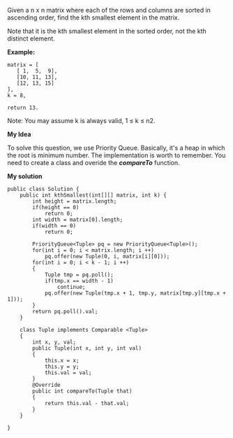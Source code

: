 Given a n x n matrix where each of the rows and columns are sorted in ascending order, find the kth smallest element in the matrix.

Note that it is the kth smallest element in the sorted order, not the kth distinct element.

__Example:__
```
matrix = [
   [ 1,  5,  9],
   [10, 11, 13],
   [12, 13, 15]
],
k = 8,

return 13.

```
Note: 
You may assume k is always valid, 1 ≤ k ≤ n2.

__My Idea__

To solve this question, we use Priority Queue. Basically, it's a heap in which the root is minimum number. The implementation is worth to remember. You need to create a class and overide the ___compareTo___ function. 

__My solution__

```
public class Solution {
    public int kthSmallest(int[][] matrix, int k) {
        int height = matrix.length;
        if(height == 0)
            return 0;
        int width = matrix[0].length;
        if(width == 0)
            return 0;

        PriorityQueue<Tuple> pq = new PriorityQueue<Tuple>();
        for(int i = 0; i < matrix.length; i ++)
            pq.offer(new Tuple(0, i, matrix[i][0]));
        for(int i = 0; i < k - 1; i ++)
        {
            Tuple tmp = pq.poll();
            if(tmp.x == width - 1)
                continue;
            pq.offer(new Tuple(tmp.x + 1, tmp.y, matrix[tmp.y][tmp.x + 1]));
        }
        return pq.poll().val;
    }
    
    class Tuple implements Comparable <Tuple>
    {
        int x, y, val;
        public Tuple(int x, int y, int val)
        {
            this.x = x;
            this.y = y;
            this.val = val;
        }
        @Override
        public int compareTo(Tuple that)
        {
            return this.val - that.val;
        }
    }
    
}
```
